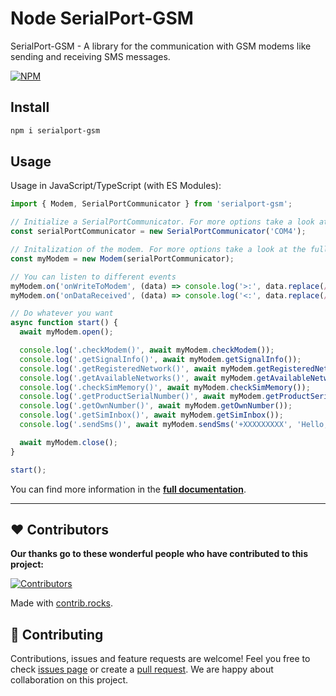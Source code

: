 # Node SerialPort-GSM

SerialPort-GSM - A library for the communication with GSM modems like sending and receiving SMS messages.

[![NPM](https://nodei.co/npm/serialport-gsm.png)](https://npmjs.org/package/serialport-gsm)

## Install

```bash
npm i serialport-gsm
```

## Usage

Usage in JavaScript/TypeScript (with ES Modules):

```typescript
import { Modem, SerialPortCommunicator } from 'serialport-gsm';

// Initialize a SerialPortCommunicator. For more options take a look at the full documentaion
const serialPortCommunicator = new SerialPortCommunicator('COM4');

// Initalization of the modem. For more options take a look at the full documentaion
const myModem = new Modem(serialPortCommunicator);

// You can listen to different events
myModem.on('onWriteToModem', (data) => console.log('>:', data.replace(/\n|\r/g, '')));
myModem.on('onDataReceived', (data) => console.log('<:', data.replace(/\n|\r/g, '')));

// Do whatever you want
async function start() {
  await myModem.open();

  console.log('.checkModem()', await myModem.checkModem());
  console.log('.getSignalInfo()', await myModem.getSignalInfo());
  console.log('.getRegisteredNetwork()', await myModem.getRegisteredNetwork());
  console.log('.getAvailableNetworks()', await myModem.getAvailableNetworks());
  console.log('.checkSimMemory()', await myModem.checkSimMemory());
  console.log('.getProductSerialNumber()', await myModem.getProductSerialNumber());
  console.log('.getOwnNumber()', await myModem.getOwnNumber());
  console.log('.getSimInbox()', await myModem.getSimInbox());
  console.log('.sendSms()', await myModem.sendSms('+XXXXXXXXX', 'Hello, Zap here!'));

  await myModem.close();
}

start();
```

You can find more information in the **[full documentation](https://zabsalahid.github.io/serialport-gsm/)**.

---

## ❤️ Contributors

**Our thanks go to these wonderful people who have contributed to this project:**

[![Contributors](https://contrib.rocks/image?repo=zabsalahid/serialport-gsm)](https://github.com/zabsalahid/serialport-gsm/graphs/contributors)

Made with [contrib.rocks](https://contrib.rocks).

## 🤝 Contributing

Contributions, issues and feature requests are welcome! Feel you free to check [issues page](https://github.com/zabsalahid/serialport-gsm/issues) or create a [pull request](https://github.com/zabsalahid/serialport-gsm/pulls). We are happy about collaboration on this project.
